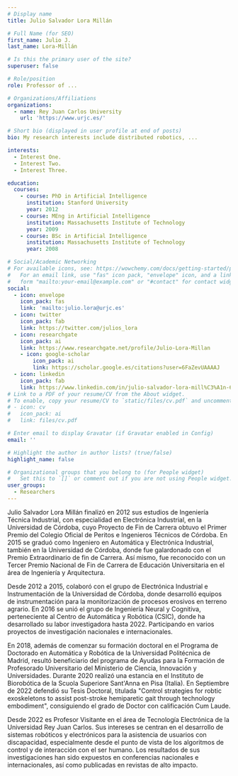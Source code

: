 ```yaml
---
# Display name
title: Julio Salvador Lora Millán

# Full Name (for SEO)
first_name: Julio J.
last_name: Lora-Millán

# Is this the primary user of the site?
superuser: false

# Role/position
role: Professor of ...

# Organizations/Affiliations
organizations:
  - name: Rey Juan Carlos University
    url: 'https://www.urjc.es/'

# Short bio (displayed in user profile at end of posts)
bio: My research interests include distributed robotics, ...

interests:
  - Interest One.
  - Interest Two.
  - Interest Three.

education:
  courses:
    - course: PhD in Artificial Intelligence
      institution: Stanford University
      year: 2012
    - course: MEng in Artificial Intelligence
      institution: Massachusetts Institute of Technology
      year: 2009
    - course: BSc in Artificial Intelligence
      institution: Massachusetts Institute of Technology
      year: 2008

# Social/Academic Networking
# For available icons, see: https://wowchemy.com/docs/getting-started/page-builder/#icons
#   For an email link, use "fas" icon pack, "envelope" icon, and a link in the
#   form "mailto:your-email@example.com" or "#contact" for contact widget.
social:
  - icon: envelope
    icon_pack: fas
    link: 'mailto:julio.lora@urjc.es'
  - icon: twitter
    icon_pack: fab
    link: https://twitter.com/julios_lora
  - icon: researchgate
    icon_pack: ai
    link: https://www.researchgate.net/profile/Julio-Lora-Millan
	- icon: google-scholar
		icon_pack: ai
		link: https://scholar.google.es/citations?user=6FaZevUAAAAJ
  - icon: linkedin
    icon_pack: fab
    link: https://www.linkedin.com/in/julio-salvador-lora-mill%C3%A1n-62b88221b
# Link to a PDF of your resume/CV from the About widget.
# To enable, copy your resume/CV to `static/files/cv.pdf` and uncomment the lines below.
# - icon: cv
#   icon_pack: ai
#   link: files/cv.pdf

# Enter email to display Gravatar (if Gravatar enabled in Config)
email: ''

# Highlight the author in author lists? (true/false)
highlight_name: false

# Organizational groups that you belong to (for People widget)
#   Set this to `[]` or comment out if you are not using People widget.
user_groups:
  - Researchers
---
```


Julio Salvador Lora Millán finalizó en 2012 sus estudios de Ingeniería Técnica Industrial, con especialidad en Electrónica Industrial, en la Universidad de Córdoba, cuyo Proyecto de Fin de Carrera obtuvo el Primer Premio del Colegio Oficial de Peritos e Ingenieros Técnicos de Córdoba. En 2015 se graduó como Ingeniero en Automática y Electrónica Industrial, también en la Universidad de Córdoba, donde fue galardonado con el Premio Extraordinario de fin de Carrera. Así mismo, fue reconocido con un Tercer Premio Nacional de Fin de Carrera de Educación Universitaria en el área de Ingeniería y Arquitectura.

Desde 2012 a 2015, colaboró con el grupo de Electrónica Industrial e Instrumentación de la Universidad de Córdoba, donde desarrolló equipos de instrumentación para la monitorización de procesos erosivos en terreno agrario. En 2016 se unió el grupo de Ingeniería Neural y Cognitiva, perteneciente al Centro de Automática y Robótica (CSIC), donde ha desarrollado su labor investigadora hasta 2022. Participando en varios proyectos de investigación nacionales e internacionales.

En 2018, además de comenzar su formación doctoral en el Programa de Doctorado en Automática y Robótica de la Universidad Politécnica de Madrid, resultó beneficiario del programa de Ayudas para la Formación de Profesorado Universitario del Ministerio de Ciencia, Innovación y Universidades. Durante 2020 realizó una estancia en el Instituto de Biorobótica de la Scuola Superiore Sant'Anna en Pisa (Italia). En Septiembre de 2022 defendió su Tesis Doctoral, titulada "Control strategies for robtic exoskeletons to assist post-stroke hemiparetic gait through technology embodiment", consiguiendo el grado de Doctor con calificación Cum Laude.

Desde 2022 es Profesor Visitante en el área de Tecnología Electrónica de la Universidad Rey Juan Carlos. Sus intereses se centran en el desarrollo de sistemas robóticos y electrónicos para la asistencia de usuarios con discapacidad, especialmente desde el punto de vista de los algoritmos de control y de interacción con el ser humano. Los resultados de sus investigaciones han sido expuestos en conferencias nacionales e internacionales, así como publicadas en revistas de alto impacto.
